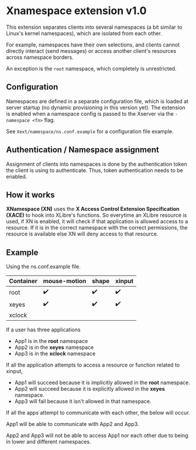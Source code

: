 Xnamespace extension v1.0
=========================

This extension separates clients into several namespaces (a bit similar to
Linux's kernel namespaces), which are isolated from each other. 

For example, namespaces have their own selections, and clients cannot directly interact
(send messages) or access another client's resources across namespace borders.

An exception is the `root` namespace, which completely is unrestricted.

Configuration
-------------

Namespaces are defined in a separate configuration file, which is loaded at
server startup (no dynamic provisioning in this version yet).
The extension is enabled when a namespace config is passed to the Xserver via the
`-namespace <fn>` flag.


See `Xext/namespace/ns.conf.example` for a configuration file example.

Authentication / Namespace assignment
-------------------------------------

Assignment of clients into namespaces is done by the authentication token the
client is using to authenticate.
Thus, token authentication needs to be enabled.


How it works
---------------

**XNamespace (XN)** uses the **X Access Control Extension Specification (XACE)** to hook into XLibre's functions.
So everytime an XLibre resource is used, if XN is enabled, it will check if that application is allowed access to a
resource.
If it is in the correct namespace with the correct permissions, the resource is available else XN will 
deny access to that resource.

Example
------------
Using the ns.conf.example file.

| Container | mouse-motion | shape | xinput |
|-----------|--------------|-------|--------|
| root      | ✔️           | ✔️    | ✔️     |
| xeyes     | ✔️           | ✔️    | ✔️     |
| xclock    |              |       |        |


If a user has three applications
- App1 is in the **root** namespace
- App2 is in the **xeyes** namespace
- App3 is in the **xclock** namespace

If all the application attempts to access a resource or function related to xinput,
- App1 will succeed because it is implicitly allowed in the **root** namespace.
- App2 will succeed because it is explicitly allowed in the **xeyes** namespace.
- App3 will fail because it isn't allowed in that namespace. 

If all the apps attempt to communicate with each other, the below will occur.

App1 will be able to communicate with App2 and App3.

App2 and App3 will not be able to access App1 nor each other due to being in lower and different namespaces.
